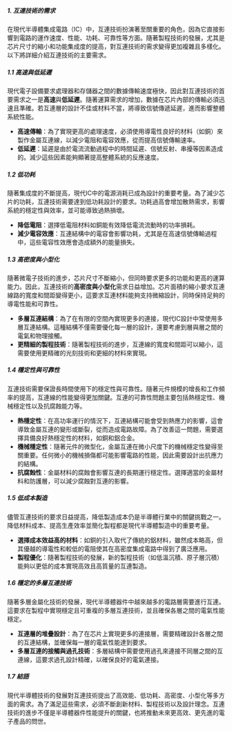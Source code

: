 ##### 1. 互連技術的需求

在現代半導體集成電路（IC）中，互連技術扮演著至關重要的角色，因為它直接影響到電路的運作速度、性能、功耗、可靠性等方面。隨著製程技術的發展，尤其是芯片尺寸的縮小和功能集成度的提高，對互連技術的需求變得更加複雜且多樣化。以下將詳細介紹互連技術的主要需求。

##### 1.1 高速與低延遲

現代電子設備要求處理器和存儲器之間的數據傳輸速度極快，因此對互連技術的首要需求之一是**高速**與**低延遲**。隨著運算需求的增加，數據在芯片內部的傳輸必須迅速且準確。若互連層的設計不佳或材料不當，將導致信號傳遞延遲，進而影響整體系統性能。

- **高速傳輸**：為了實現更高的處理速度，必須使用導電性良好的材料（如銅）來製作金屬互連線，以減少電阻和電容效應，從而提高信號傳輸速率。
- **低延遲**：延遲是由於電流流動過程中的時間延遲、信號反射、串擾等因素造成的。減少這些因素能夠顯著提高整體系統的反應速度。

##### 1.2 低功耗

隨著集成度的不斷提高，現代IC中的電源消耗已成為設計的重要考量。為了減少芯片的功耗，互連技術需要達到低功耗設計的要求。功耗過高會增加散熱需求，影響系統的穩定性與效率，並可能導致過熱損壞。

- **降低電阻**：選擇低電阻材料如銅能有效降低電流流動時的功率損耗。
- **減少電容效應**：互連結構中的電容會影響功耗，尤其是在高速信號傳輸過程中，這些電容性效應會造成額外的能量損失。

##### 1.3 高密度與小型化

隨著微電子技術的進步，芯片尺寸不斷縮小，但同時要求更多的功能和更高的運算能力。因此，互連技術的**高密度與小型化**需求日益增加。芯片面積的縮小要求互連線路的寬度和間距變得更小，這要求互連材料能夠支持微縮設計，同時保持足夠的導電性能和可靠性。

- **多層互連結構**：為了在有限的空間內實現更多的連接，現代IC設計中常使用多層互連結構。這種結構不僅需要優化每一層的設計，還要考慮到層與層之間的電氣和物理接觸。
- **更精細的製程技術**：隨著製程技術的進步，互連線的寬度和間距可以縮小，這需要使用更精確的光刻技術和更細的材料來實現。

##### 1.4 穩定性與可靠性

互連技術需要保證長時間使用下的穩定性與可靠性。隨著元件規模的增長和工作頻率的提高，互連線的性能變得更加關鍵。互連的可靠性問題主要包括熱穩定性、機械穩定性以及抗腐蝕能力等。

- **熱穩定性**：在高功率運行的情況下，互連結構可能會受到熱應力的影響，這會導致金屬互連的變形或斷裂，從而造成電路故障。為了改善這一問題，需要選擇具備良好熱穩定性的材料，如銅和鋁合金。
- **機械穩定性**：隨著元件的微型化，金屬互連在微小尺度下的機械穩定性變得至關重要。任何微小的機械損傷都可能影響電路的性能，因此需要設計出抗應力的結構。
- **抗腐蝕性**：金屬材料的腐蝕會影響互連的長期運行穩定性。選擇適當的金屬材料和防護層，可以減少腐蝕對互連的影響。

##### 1.5 低成本製造

儘管互連技術的要求日益提高，降低製造成本仍是半導體行業中的關鍵挑戰之一。降低材料成本、提高生產效率並簡化製程都是現代半導體製造中的重要考量。

- **選擇成本效益高的材料**：如銅的引入取代了傳統的鋁材料，雖然成本略高，但其優越的導電性和較低的電阻使其在高密度集成電路中得到了廣泛應用。
- **製程優化**：隨著製程技術的發展，新的製程技術（如低溫沉積、原子層沉積）能夠以更低的成本實現高效且高質量的互連製造。

##### 1.6 穩定的多層互連技術

隨著多層金屬化技術的發展，現代半導體器件中越來越多的電路層需要進行互連。這要求在製程中實現穩定且可重複的多層互連技術，並且確保各層之間的電氣性能穩定。

- **互連層的堆疊設計**：為了在芯片上實現更多的連接層，需要精確設計各層之間的互連結構，並確保每一層的電氣性能達到要求。
- **多層互連的接觸與過孔技術**：多層結構中需要使用過孔來連接不同層之間的互連線，這要求過孔設計精確，以確保良好的電氣連接。

##### 1.7 結語

現代半導體技術的發展對互連技術提出了高效能、低功耗、高密度、小型化等多方面的需求。為了滿足這些需求，必須不斷創新材料、製程技術以及設計理念。互連技術的進步不僅是半導體器件性能提升的關鍵，也將推動未來更高效、更先進的電子產品的問世。
